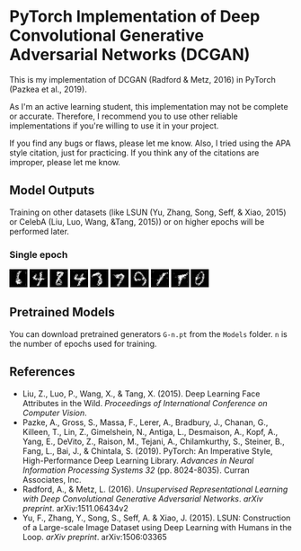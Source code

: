 # PyTorch Implementation of Deep Convolutional Generative Adversarial Networks (DCGAN)

This is my implementation of DCGAN (Radford & Metz, 2016) in PyTorch (Pazkea et al., 2019).

As I'm an active learning student, this implementation may not be complete or accurate. Therefore, I recommend you to use other reliable implementations if you're willing to use it in your project.

If you find any bugs or flaws, please let me know. Also, I tried using the APA style citation, just for practicing. If you think any of the citations are improper, please let me know.

## Model Outputs

Training on other datasets (like LSUN (Yu, Zhang, Song, Seff, & Xiao, 2015) or CelebA (Liu, Luo, Wang, &Tang, 2015)) or on higher epochs will be performed later.

### Single epoch

![](./Outputs/G-1/image0.bmp)
![](./Outputs/G-1/image1.bmp)
![](./Outputs/G-1/image2.bmp)
![](./Outputs/G-1/image3.bmp)
![](./Outputs/G-1/image4.bmp)
![](./Outputs/G-1/image5.bmp)
![](./Outputs/G-1/image6.bmp)
![](./Outputs/G-1/image7.bmp)
![](./Outputs/G-1/image8.bmp)
![](./Outputs/G-1/image9.bmp)

## Pretrained Models

You can download pretrained generators `G-n.pt` from the `Models` folder. `n` is the number of epochs used for training.

## References

- Liu, Z., Luo, P., Wang, X., & Tang, X. (2015). Deep Learning Face Attributes in the Wild. *Proceedings of International Conference on Computer Vision*.
- Pazke, A., Gross, S., Massa, F., Lerer, A., Bradbury, J., Chanan, G., Killeen, T., Lin, Z., Gimelshein, N., Antiga, L., Desmaison, A., Kopf, A., Yang, E., DeVito, Z., Raison, M., Tejani, A., Chilamkurthy, S., Steiner, B., Fang, L., Bai, J., & Chintala, S. (2019). PyTorch: An Imperative Style, High-Performance Deep Learning Library. *Advances in Neural Information Processing Systems 32* (pp. 8024-8035). Curran Associates, Inc. 
- Radford, A., & Metz, L. (2016). *Unsupervised Representational Learning with Deep Convolutional Generative Adversarial Networks*. *arXiv preprint*. arXiv:1511.06434v2
- Yu, F., Zhang, Y., Song, S., Seff, A. & Xiao, J. (2015). LSUN: Construction of a Large-scale Image Dataset using Deep Learning with Humans in the Loop. *arXiv preprint*. arXiv:1506:03365